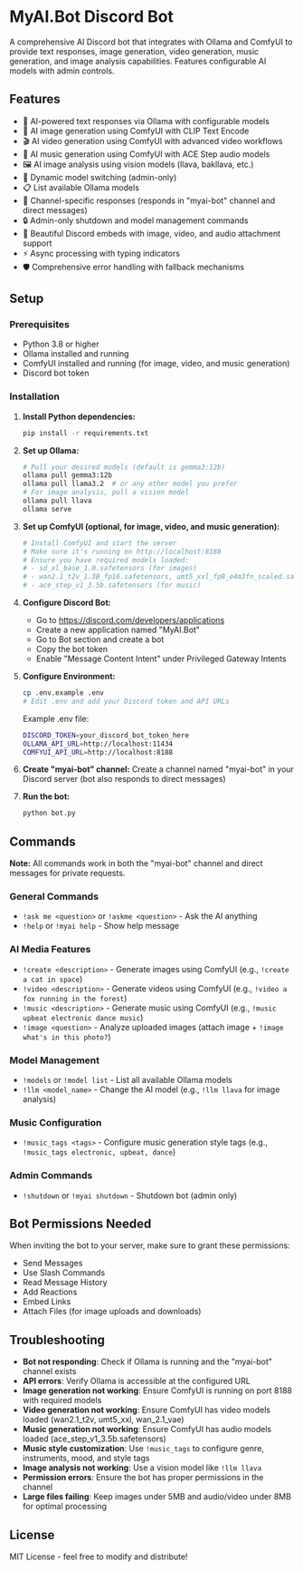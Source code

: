 # MyAI.Bot Discord Bot

A comprehensive AI Discord bot that integrates with Ollama and ComfyUI to provide text responses, image generation, video generation, music generation, and image analysis capabilities. Features configurable AI models with admin controls.

## Features

- 🤖 AI-powered text responses via Ollama with configurable models
- 🎨 AI image generation using ComfyUI with CLIP Text Encode
- 🎬 AI video generation using ComfyUI with advanced video workflows
- 🎵 AI music generation using ComfyUI with ACE Step audio models
- 🖼️ AI image analysis using vision models (llava, bakllava, etc.)
- 🔧 Dynamic model switching (admin-only)
- 📋 List available Ollama models
- 🎯 Channel-specific responses (responds in "myai-bot" channel and direct messages)
- 🔒 Admin-only shutdown and model management commands
- 📱 Beautiful Discord embeds with image, video, and audio attachment support
- ⚡ Async processing with typing indicators
- 🛡️ Comprehensive error handling with fallback mechanisms

## Setup

### Prerequisites
- Python 3.8 or higher
- Ollama installed and running
- ComfyUI installed and running (for image, video, and music generation)
- Discord bot token

### Installation

1. **Install Python dependencies:**
   ```bash
   pip install -r requirements.txt
   ```

2. **Set up Ollama:**
   ```bash
   # Pull your desired models (default is gemma3:12b)
   ollama pull gemma3:12b
   ollama pull llama3.2  # or any other model you prefer
   # For image analysis, pull a vision model
   ollama pull llava
   ollama serve
   ```

3. **Set up ComfyUI (optional, for image, video, and music generation):**
   ```bash
   # Install ComfyUI and start the server
   # Make sure it's running on http://localhost:8188
   # Ensure you have required models loaded:
   # - sd_xl_base_1.0.safetensors (for images)
   # - wan2.1_t2v_1.3B_fp16.safetensors, umt5_xxl_fp8_e4m3fn_scaled.safetensors, wan_2.1_vae.safetensors (for videos)
   # - ace_step_v1_3.5b.safetensors (for music)
   ```

4. **Configure Discord Bot:**
   - Go to https://discord.com/developers/applications
   - Create a new application named "MyAI.Bot"
   - Go to Bot section and create a bot
   - Copy the bot token
   - Enable "Message Content Intent" under Privileged Gateway Intents

5. **Configure Environment:**
   ```bash
   cp .env.example .env
   # Edit .env and add your Discord token and API URLs
   ```
   
   Example .env file:
   ```bash
   DISCORD_TOKEN=your_discord_bot_token_here
   OLLAMA_API_URL=http://localhost:11434
   COMFYUI_API_URL=http://localhost:8188
   ```

6. **Create "myai-bot" channel:**
   Create a channel named "myai-bot" in your Discord server (bot also responds to direct messages)

7. **Run the bot:**
   ```bash
   python bot.py
   ```

## Commands

**Note:** All commands work in both the "myai-bot" channel and direct messages for private requests.

### General Commands
- `!ask me <question>` or `!askme <question>` - Ask the AI anything
- `!help` or `!myai help` - Show help message

### AI Media Features
- `!create <description>` - Generate images using ComfyUI (e.g., `!create a cat in space`)
- `!video <description>` - Generate videos using ComfyUI (e.g., `!video a fox running in the forest`)
- `!music <description>` - Generate music using ComfyUI (e.g., `!music upbeat electronic dance music`)
- `!image <question>` - Analyze uploaded images (attach image + `!image what's in this photo?`)

### Model Management
- `!models` or `!model list` - List all available Ollama models
- `!llm <model_name>` - Change the AI model (e.g., `!llm llava` for image analysis)

### Music Configuration  
- `!music_tags <tags>` - Configure music generation style tags (e.g., `!music_tags electronic, upbeat, dance`)

### Admin Commands
- `!shutdown` or `!myai shutdown` - Shutdown bot (admin only)

## Bot Permissions Needed

When inviting the bot to your server, make sure to grant these permissions:
- Send Messages
- Use Slash Commands  
- Read Message History
- Add Reactions
- Embed Links
- Attach Files (for image uploads and downloads)

## Troubleshooting

- **Bot not responding**: Check if Ollama is running and the "myai-bot" channel exists
- **API errors**: Verify Ollama is accessible at the configured URL
- **Image generation not working**: Ensure ComfyUI is running on port 8188 with required models
- **Video generation not working**: Ensure ComfyUI has video models loaded (wan2.1_t2v, umt5_xxl, wan_2.1_vae)
- **Music generation not working**: Ensure ComfyUI has audio models loaded (ace_step_v1_3.5b.safetensors)
- **Music style customization**: Use `!music_tags` to configure genre, instruments, mood, and style tags
- **Image analysis not working**: Use a vision model like `!llm llava`
- **Permission errors**: Ensure the bot has proper permissions in the channel
- **Large files failing**: Keep images under 5MB and audio/video under 8MB for optimal processing

## License

MIT License - feel free to modify and distribute!

